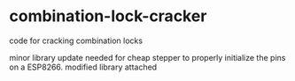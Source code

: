 # combination-lock-cracker
code for cracking combination locks

minor library update needed for cheap stepper to properly initialize the pins on a ESP8266. modified library attached
